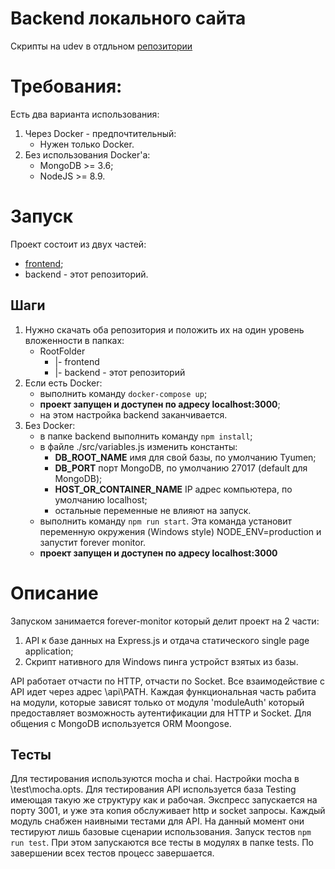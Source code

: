 # Backend локального сайта
Скрипты на udev в отдльном [репозитории](https://github.com/guest363/linux-udev-mount-script)

# Требования:
Есть два варианта использования:
1. Через Docker - предпочтительный:
    * Нужен только Docker.
2. Без использования Docker'a:
    * MongoDB >= 3.6;
    * NodeJS >= 8.9.

# Запуск
Проект состоит из двух частей: 
* [frontend](https://github.com/guest363/local-web-portal-frontend);
* backend - этот репозиторий. 

## Шаги
1. Нужно скачать оба репозитория и положить их на один уровень вложенности в папках:
    * RootFolder
        * |- frontend
        * |- backend - этот репозиторий
1. Если есть Docker:
    * выполнить команду ` docker-compose up `;
    * **проект запущен и доступен по адресу localhost:3000**;
    * на этом настройка backend заканчивается.
1. Без Docker:
    * в папке backend выполнить команду ` npm install `;
    * в файле ./src/variables.js изменить константы:
        * **DB_ROOT_NAME** имя для свой базы, по умолчанию Tyumen;
        * **DB_PORT** порт MongoDB, по умолчанию 27017 (default для MongoDB);
        * **HOST_OR_CONTAINER_NAME** IP адрес компьютера, по умолчанию localhost;
        * остальные переменные не влияют на запуск.
    * выполнить команду ` npm run start `. Эта команда установит переменную окружения (Windows style) NODE_ENV=production и запустит forever monitor.
    * **проект запущен и доступен по адресу localhost:3000**

# Описание
Запуском занимается forever-monitor который делит проект на 2 части:
1. API к базе данных на Express.js и отдача статического single page application;
2. Скрипт нативного для Windows пинга устройст взятых из базы.

API работает отчасти по HTTP, отчасти по Socket. 
Все взаимодействие с API идет через адрес \api\PATH.
Каждая функциональная часть рабита на модули, которые зависят только от модуля 'moduleAuth' который предоставляет возможность аутентификации для HTTP и Socket.
Для общения с MongoDB используется ORM Moongose.

## Тесты
Для тестирования используются mocha и chai. Настройки mocha в \test\mocha.opts.
Для тестирования API используется база Testing имеющая такую же структуру как и рабочая. Экспресс запускается на порту 3001, и уже эта копия обслуживает http и socket запросы.
Каждый модуль снабжен наивными тестами для API. На данный момент они тестируют лишь базовые сценарии использования.
Запуск тестов ` npm run test `. При этом запускаются все тесты в модулях в папке tests.
По завершении всех тестов процесс завершается.